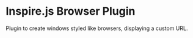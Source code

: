 # Inspire.js Browser Plugin

Plugin to create windows styled like browsers, displaying a custom URL.